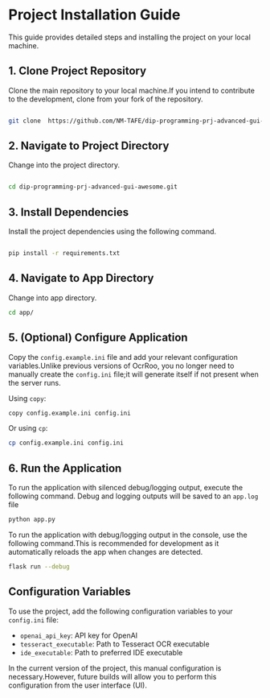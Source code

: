 # Project Installation Guide

This guide provides detailed steps and installing the project on your local machine.

## 1. Clone Project Repository

Clone the main repository to your local machine.If you intend to contribute to the development, clone from your fork of the repository.

```bash

git clone  https://github.com/NM-TAFE/dip-programming-prj-advanced-gui-awesome.git

```

## 2. Navigate to Project Directory 

Change into the project directory.

```bash

cd dip-programming-prj-advanced-gui-awesome.git

```

## 3. Install Dependencies

Install the project dependencies using the following command.

```bash

pip install -r requirements.txt

```

## 4. Navigate to App Directory

Change into app directory.

```bash
cd app/

```

## 5. (Optional) Configure Application

Copy the `config.example.ini` file and add your relevant configuration variables.Unlike previous versions of OcrRoo, you no longer need to manually create the `config.ini` file;it will generate itself if not present when the server runs.

Using `copy`:

```bash
copy config.example.ini config.ini

```

Or using `cp`:

```bash
cp config.example.ini config.ini

```

## 6. Run the Application

To run the application with silenced debug/logging output, execute the following command. Debug and logging outputs will be saved to an `app.log` file

```bash
python app.py

```

To run the application with debug/logging output in the console, use the following command.This is recommended for development as it automatically reloads the app when changes are detected.

```bash
flask run --debug

```

## Configuration Variables

To use the project, add the following configuration variables to your `config.ini` file:

- `openai_api_key`: API key for OpenAI
- `tesseract_executable`: Path to Tesseract OCR executable
- `ide_executable`: Path to preferred IDE executable

In the current version of the project, this manual configuration is necessary.However, future builds will allow you to perform this configuration from the user interface (UI). 
